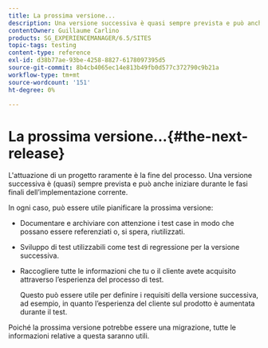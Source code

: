 ```yaml
---
title: La prossima versione...
description: Una versione successiva è quasi sempre prevista e può anche iniziare durante le fasi finali dell’implementazione corrente
contentOwner: Guillaume Carlino
products: SG_EXPERIENCEMANAGER/6.5/SITES
topic-tags: testing
content-type: reference
exl-id: d38b77ae-93be-4258-8827-6178097395d5
source-git-commit: 8b4cb4065ec14e813b49fb0d577c372790c9b21a
workflow-type: tm+mt
source-wordcount: '151'
ht-degree: 0%

---
```


# La prossima versione...{#the-next-release}

L&#39;attuazione di un progetto raramente è la fine del processo. Una versione successiva è (quasi) sempre prevista e può anche iniziare durante le fasi finali dell’implementazione corrente.

In ogni caso, può essere utile pianificare la prossima versione:

* Documentare e archiviare con attenzione i test case in modo che possano essere referenziati o, si spera, riutilizzati.
* Sviluppo di test utilizzabili come test di regressione per la versione successiva.
* Raccogliere tutte le informazioni che tu o il cliente avete acquisito attraverso l’esperienza del processo di test.

  Questo può essere utile per definire i requisiti della versione successiva, ad esempio, in quanto l’esperienza del cliente sul prodotto è aumentata durante il test.

Poiché la prossima versione potrebbe essere una migrazione, tutte le informazioni relative a questa saranno utili.
